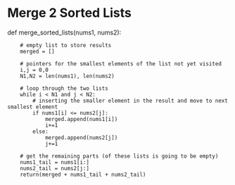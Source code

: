 # Merge 2 Sorted Lists

   def merge_sorted_lists(nums1, nums2):
        
        # empty list to store results
        merged = []
        
        # pointers for the smallest elements of the list not yet visited
        i,j = 0,0
        N1,N2 = len(nums1), len(nums2)
        
        # loop through the two lists
        while i < N1 and j < N2:
            # inserting the smaller element in the result and move to next smallest element
            if nums1[i] <= nums2[j]:
                merged.append(nums1[i])
                i+=1
            else:
                merged.append(nums2[j])
                j+=1
                
        # get the remaining parts (of these lists is going to be empty)
        nums1_tail = nums1[i:]
        nums2_tail = nums2[j:]
        return(merged + nums1_tail + nums2_tail)

